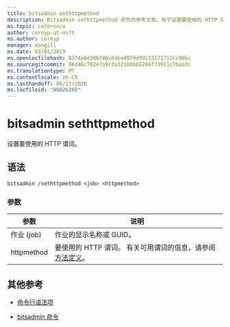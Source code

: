 ```yaml
---
title: bitsadmin sethttpmethod
description: Bitsadmin sethttpmethod 命令的参考文章，用于设置要使用的 HTTP 谓词。
ms.topic: reference
author: coreyp-at-msft
ms.author: coreyp
manager: dongill
ms.date: 03/01/2019
ms.openlocfilehash: 8374a8e306f88cbdbad079d99233171712cc00bc
ms.sourcegitcommit: 96d46c702e7a9c3a321bbbb5284f73911c7baa3c
ms.translationtype: MT
ms.contentlocale: zh-CN
ms.lasthandoff: 08/27/2020
ms.locfileid: "89026265"
---
```

# <a name="bitsadmin-sethttpmethod"></a>bitsadmin sethttpmethod

设置要使用的 HTTP 谓词。

## <a name="syntax"></a>语法

```
bitsadmin /sethttpmethod <job> <httpmethod>
```

### <a name="parameters"></a>参数

| 参数 | 说明 |
| --------- | ----------- |
| 作业 (job) | 作业的显示名称或 GUID。 |
| httpmethod | 要使用的 HTTP 谓词。 有关可用谓词的信息，请参阅 [方法定义](https://www.w3.org/Protocols/rfc2616/rfc2616-sec9.html)。 |

## <a name="additional-references"></a>其他参考

- [命令行语法项](command-line-syntax-key.md)

- [bitsadmin 命令](bitsadmin.md)
